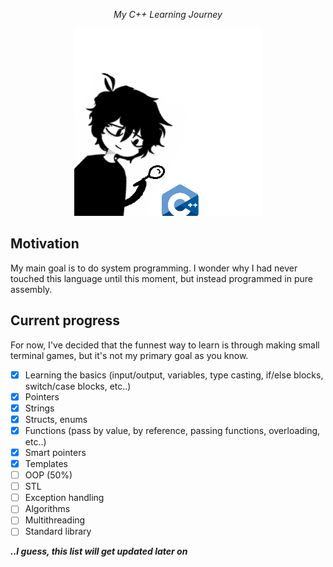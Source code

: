 <p align="center">
  <i>My C++ Learning Journey</i>
</p>
<p align="center">
  <img src="cpp.gif" width=300>
</p>

## Motivation
My main goal is to do system programming. I wonder why I had never touched this language until this moment, but instead programmed in pure assembly. 

## Current progress
For now, I've decided that the funnest way to learn is through making small terminal games, but it's not my primary goal as you know.

- [x] Learning the basics (input/output, variables, type casting, if/else blocks, switch/case blocks, etc..)
- [x] Pointers
- [x] Strings
- [x] Structs, enums
- [x] Functions (pass by value, by reference, passing functions, overloading, etc..)
- [x] Smart pointers
- [x] Templates
- [ ] OOP (50%)
- [ ] STL
- [ ] Exception handling
- [ ] Algorithms
- [ ] Multithreading
- [ ] Standard library

**_..I guess, this list will get updated later on_**
